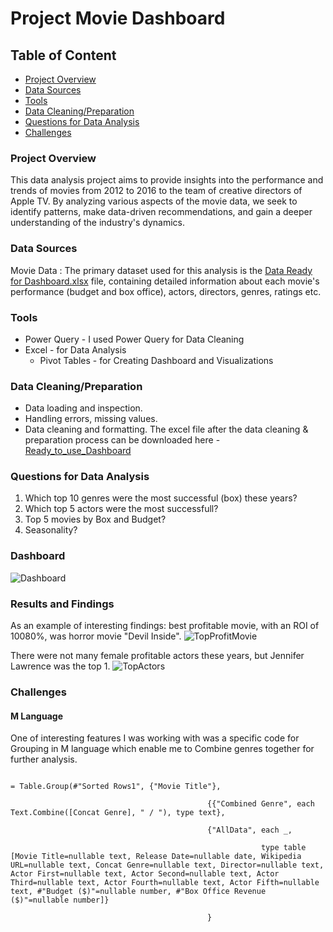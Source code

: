 # Project Movie Dashboard
## Table of Content
- [Project Overview](#project-overview)
- [Data Sources](#data-sources) 
- [Tools](#tools)
- [Data Cleaning/Preparation](#data-Cleaning/Preparation)
- [Questions for Data Analysis](#Questions-for-Data-Analysis)
- [Challenges](#Challenges)

### Project Overview
This data analysis project aims to provide insights into the performance and trends of movies from 2012 to 2016 to the team of creative directors of Apple TV. By analyzing various aspects of the movie data, we seek to identify patterns, make data-driven recommendations, and gain a deeper understanding of the industry's dynamics.

### Data Sources
Movie Data : The primary dataset used for this analysis is the  [Data Ready for Dashboard.xlsx](https://github.com/user-attachments/files/19432217/Data.Ready.for.Dashboard.xlsx)
 file, containing detailed information about each movie's performance (budget and box office), actors, directors, genres, ratings etc.

### Tools
- Power Query - I used Power Query for Data Cleaning
- Excel - for Data Analysis
  - Pivot Tables - for Creating Dashboard and Visualizations

### Data Cleaning/Preparation
- Data loading and inspection.
- Handling errors, missing values.
- Data cleaning and formatting.
The excel file after the data cleaning & preparation process can be downloaded here - [Ready_to_use_Dashboard](https://github.com/user-attachments/files/19431612/Dashboard_Excel.xlsx)

### Questions for Data Analysis
 1. Which top 10 genres were the most successful (box) these years?
 2. Which top 5 actors were the most successfull?
 3. Top 5 movies by Box and Budget?
 4. Seasonality?

### Dashboard
![Dashboard](https://github.com/user-attachments/assets/b15960f0-75a7-4609-96fb-9f48b838744f)

### Results and Findings
As an example of interesting findings: best profitable movie, with an ROI of 10080%, was horror movie "Devil Inside".
![TopProfitMovie](https://github.com/user-attachments/assets/90a7df26-520f-4f71-9cbe-8d5fc432bce8)

There were not many female profitable actors these years, but Jennifer Lawrence was the top 1.
![TopActors](https://github.com/user-attachments/assets/d7555633-5c92-4db7-b02a-d34d1089c259)

### Challenges
#### M Language 

One of interesting features I was working with was a specific code for Grouping in M language which enable me to Combine genres together for further analysis.

```

= Table.Group(#"Sorted Rows1", {"Movie Title"}, 

                                            {{"Combined Genre", each Text.Combine([Concat Genre], " / "), type text},

                                            {"AllData", each _, 

                                                        type table [Movie Title=nullable text, Release Date=nullable date, Wikipedia URL=nullable text, Concat Genre=nullable text, Director=nullable text, Actor First=nullable text, Actor Second=nullable text, Actor Third=nullable text, Actor Fourth=nullable text, Actor Fifth=nullable text, #"Budget ($)"=nullable number, #"Box Office Revenue ($)"=nullable number]}

                                            }

```

